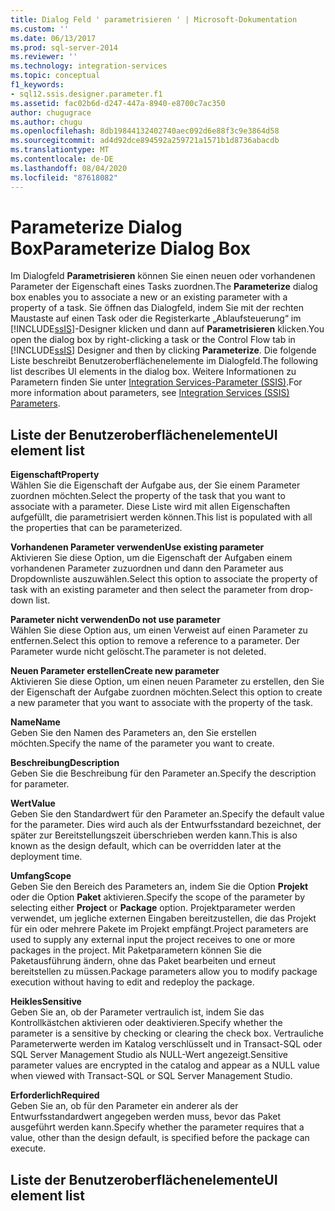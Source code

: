 ```yaml
---
title: Dialog Feld ' parametrisieren ' | Microsoft-Dokumentation
ms.custom: ''
ms.date: 06/13/2017
ms.prod: sql-server-2014
ms.reviewer: ''
ms.technology: integration-services
ms.topic: conceptual
f1_keywords:
- sql12.ssis.designer.parameter.f1
ms.assetid: fac02b6d-d247-447a-8940-e8700c7ac350
author: chugugrace
ms.author: chugu
ms.openlocfilehash: 8db19844132402740aec092d6e88f3c9e3864d58
ms.sourcegitcommit: ad4d92dce894592a259721a1571b1d8736abacdb
ms.translationtype: MT
ms.contentlocale: de-DE
ms.lasthandoff: 08/04/2020
ms.locfileid: "87618082"
---
```

# <a name="parameterize-dialog-box"></a><span data-ttu-id="a8610-102">Parameterize Dialog Box</span><span class="sxs-lookup"><span data-stu-id="a8610-102">Parameterize Dialog Box</span></span>
  <span data-ttu-id="a8610-103">Im Dialogfeld **Parametrisieren** können Sie einen neuen oder vorhandenen Parameter der Eigenschaft eines Tasks zuordnen.</span><span class="sxs-lookup"><span data-stu-id="a8610-103">The **Parameterize** dialog box enables you to associate a new or an existing parameter with a property of a task.</span></span> <span data-ttu-id="a8610-104">Sie öffnen das Dialogfeld, indem Sie mit der rechten Maustaste auf einen Task oder die Registerkarte „Ablaufsteuerung“ im [!INCLUDE[ssIS](../includes/ssis-md.md)]-Designer klicken und dann auf **Parametrisieren** klicken.</span><span class="sxs-lookup"><span data-stu-id="a8610-104">You open the dialog box by right-clicking a task or the Control Flow tab in [!INCLUDE[ssIS](../includes/ssis-md.md)] Designer and then by clicking **Parameterize**.</span></span> <span data-ttu-id="a8610-105">Die folgende Liste beschreibt Benutzeroberflächenelemente im Dialogfeld.</span><span class="sxs-lookup"><span data-stu-id="a8610-105">The following list describes UI elements in the dialog box.</span></span> <span data-ttu-id="a8610-106">Weitere Informationen zu Parametern finden Sie unter [Integration Services-Parameter &#40;SSIS&#41;](integration-services-ssis-package-and-project-parameters.md).</span><span class="sxs-lookup"><span data-stu-id="a8610-106">For more information about parameters, see [Integration Services &#40;SSIS&#41; Parameters](integration-services-ssis-package-and-project-parameters.md).</span></span>  
  
## <a name="ui-element-list"></a><span data-ttu-id="a8610-107">Liste der Benutzeroberflächenelemente</span><span class="sxs-lookup"><span data-stu-id="a8610-107">UI element list</span></span>  
 <span data-ttu-id="a8610-108">**Eigenschaft**</span><span class="sxs-lookup"><span data-stu-id="a8610-108">**Property**</span></span>  
 <span data-ttu-id="a8610-109">Wählen Sie die Eigenschaft der Aufgabe aus, der Sie einem Parameter zuordnen möchten.</span><span class="sxs-lookup"><span data-stu-id="a8610-109">Select the property of the task that you want to associate with a parameter.</span></span> <span data-ttu-id="a8610-110">Diese Liste wird mit allen Eigenschaften aufgefüllt, die parametrisiert werden können.</span><span class="sxs-lookup"><span data-stu-id="a8610-110">This list is populated with all the properties that can be parameterized.</span></span>  
  
 <span data-ttu-id="a8610-111">**Vorhandenen Parameter verwenden**</span><span class="sxs-lookup"><span data-stu-id="a8610-111">**Use existing parameter**</span></span>  
 <span data-ttu-id="a8610-112">Aktivieren Sie diese Option, um die Eigenschaft der Aufgaben einem vorhandenen Parameter zuzuordnen und dann den Parameter aus Dropdownliste auszuwählen.</span><span class="sxs-lookup"><span data-stu-id="a8610-112">Select this option to associate the property of task with an existing parameter and then select the parameter from drop-down list.</span></span>  
  
 <span data-ttu-id="a8610-113">**Parameter nicht verwenden**</span><span class="sxs-lookup"><span data-stu-id="a8610-113">**Do not use parameter**</span></span>  
 <span data-ttu-id="a8610-114">Wählen Sie diese Option aus, um einen Verweist auf einen Parameter zu entfernen.</span><span class="sxs-lookup"><span data-stu-id="a8610-114">Select this option to remove a reference to a parameter.</span></span> <span data-ttu-id="a8610-115">Der Parameter wurde nicht gelöscht.</span><span class="sxs-lookup"><span data-stu-id="a8610-115">The parameter is not deleted.</span></span>  
  
 <span data-ttu-id="a8610-116">**Neuen Parameter erstellen**</span><span class="sxs-lookup"><span data-stu-id="a8610-116">**Create new parameter**</span></span>  
 <span data-ttu-id="a8610-117">Aktivieren Sie diese Option, um einen neuen Parameter zu erstellen, den Sie der Eigenschaft der Aufgabe zuordnen möchten.</span><span class="sxs-lookup"><span data-stu-id="a8610-117">Select this option to create a new parameter that you want to associate with the property of the task.</span></span>  
  
 <span data-ttu-id="a8610-118">**Name**</span><span class="sxs-lookup"><span data-stu-id="a8610-118">**Name**</span></span>  
 <span data-ttu-id="a8610-119">Geben Sie den Namen des Parameters an, den Sie erstellen möchten.</span><span class="sxs-lookup"><span data-stu-id="a8610-119">Specify the name of the parameter you want to create.</span></span>  
  
 <span data-ttu-id="a8610-120">**Beschreibung**</span><span class="sxs-lookup"><span data-stu-id="a8610-120">**Description**</span></span>  
 <span data-ttu-id="a8610-121">Geben Sie die Beschreibung für den Parameter an.</span><span class="sxs-lookup"><span data-stu-id="a8610-121">Specify the description for parameter.</span></span>  
  
 <span data-ttu-id="a8610-122">**Wert**</span><span class="sxs-lookup"><span data-stu-id="a8610-122">**Value**</span></span>  
 <span data-ttu-id="a8610-123">Geben Sie den Standardwert für den Parameter an.</span><span class="sxs-lookup"><span data-stu-id="a8610-123">Specify the default value for the parameter.</span></span> <span data-ttu-id="a8610-124">Dies wird auch als der Entwurfsstandard bezeichnet, der später zur Bereitstellungszeit überschrieben werden kann.</span><span class="sxs-lookup"><span data-stu-id="a8610-124">This is also known as the design default, which can be overridden later at the deployment time.</span></span>  
  
 <span data-ttu-id="a8610-125">**Umfang**</span><span class="sxs-lookup"><span data-stu-id="a8610-125">**Scope**</span></span>  
 <span data-ttu-id="a8610-126">Geben Sie den Bereich des Parameters an, indem Sie die Option **Projekt** oder die Option **Paket** aktivieren.</span><span class="sxs-lookup"><span data-stu-id="a8610-126">Specify the scope of the parameter by selecting either **Project** or **Package** option.</span></span> <span data-ttu-id="a8610-127">Projektparameter werden verwendet, um jegliche externen Eingaben bereitzustellen, die das Projekt für ein oder mehrere Pakete im Projekt empfängt.</span><span class="sxs-lookup"><span data-stu-id="a8610-127">Project parameters are used to supply any external input the project receives to one or more packages in the project.</span></span> <span data-ttu-id="a8610-128">Mit Paketparametern können Sie die Paketausführung ändern, ohne das Paket bearbeiten und erneut bereitstellen zu müssen.</span><span class="sxs-lookup"><span data-stu-id="a8610-128">Package parameters allow you to modify package execution without having to edit and redeploy the package.</span></span>  
  
 <span data-ttu-id="a8610-129">**Heikles**</span><span class="sxs-lookup"><span data-stu-id="a8610-129">**Sensitive**</span></span>  
 <span data-ttu-id="a8610-130">Geben Sie an, ob der Parameter vertraulich ist, indem Sie das Kontrollkästchen aktivieren oder deaktivieren.</span><span class="sxs-lookup"><span data-stu-id="a8610-130">Specify whether the parameter is a sensitive by checking or clearing the check box.</span></span> <span data-ttu-id="a8610-131">Vertrauliche Parameterwerte werden im Katalog verschlüsselt und in Transact-SQL oder SQL Server Management Studio als NULL-Wert angezeigt.</span><span class="sxs-lookup"><span data-stu-id="a8610-131">Sensitive parameter values are encrypted in the catalog and appear as a NULL value when viewed with Transact-SQL or SQL Server Management Studio.</span></span>  
  
 <span data-ttu-id="a8610-132">**Erforderlich**</span><span class="sxs-lookup"><span data-stu-id="a8610-132">**Required**</span></span>  
 <span data-ttu-id="a8610-133">Geben Sie an, ob für den Parameter ein anderer als der Entwurfsstandardwert angegeben werden muss, bevor das Paket ausgeführt werden kann.</span><span class="sxs-lookup"><span data-stu-id="a8610-133">Specify whether the parameter requires that a value, other than the design default, is specified before the package can execute.</span></span>  
  
## <a name="ui-element-list"></a><span data-ttu-id="a8610-134">Liste der Benutzeroberflächenelemente</span><span class="sxs-lookup"><span data-stu-id="a8610-134">UI element list</span></span>  
  
